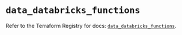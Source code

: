 # `data_databricks_functions`

Refer to the Terraform Registry for docs: [`data_databricks_functions`](https://registry.terraform.io/providers/databricks/databricks/1.90.0/docs/data-sources/functions).
